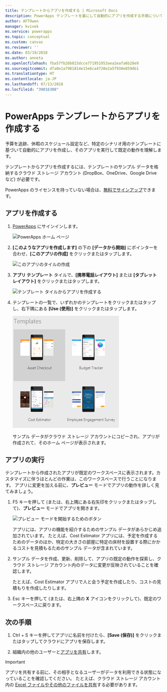 ```yaml
---
title: テンプレートからアプリを作成する | Microsoft Docs
description: PowerApps テンプレートを基にして自動的にアプリを作成する手順について説明します。
author: AFTOwen
manager: kvivek
ms.service: powerapps
ms.topic: conceptual
ms.custom: canvas
ms.reviewer: ''
ms.date: 03/19/2018
ms.author: anneta
ms.openlocfilehash: fba57fb26b023dcce771951953aea2eafa6b28e9
ms.sourcegitcommit: dfa0e1a7981814e15e6ca4720e2a5f930e859db1
ms.translationtype: HT
ms.contentlocale: ja-JP
ms.lasthandoff: 07/13/2018
ms.locfileid: "39016308"
---
```

# <a name="create-an-app-from-a-powerapps-template"></a>PowerApps テンプレートからアプリを作成する
予算を追跡、休暇のスケジュール設定など、特定のシナリオ用のテンプレートに基づいて自動的にアプリを作成し、そのアプリを実行して既定の動作を理解します。

テンプレートからアプリを作成するには、テンプレートのサンプル データを格納するクラウド ストレージ アカウント (DropBox、OneDrive、Google Drive など) が必要です。

PowerApps のライセンスを持っていない場合は、[無料でサインアップ](../signup-for-powerapps.md)できます。

## <a name="create-an-app"></a>アプリを作成する
1. [PowerApps](http://web.powerapps.com) にサインインします。

    ![PowerApps ホーム ページ](./media/get-started-test-drive/sign-in.png)

1. **[このようなアプリを作成します]** の下の **[データから開始]** にポインターを合わせ、**[このアプリの作成]** をクリックまたはタップします。

    ![このアプリのタイルの作成](./media/get-started-test-drive/make-this-app.png)

1. **アプリ テンプレート** タイルで、**[携帯電話レイアウト]** または **[タブレット レイアウト]** をクリックまたはタップします。

    ![テンプレート タイルからアプリを作成する](./media/get-started-test-drive/template-tile.png)

4. テンプレートの一覧で、いずれかのテンプレートをクリックまたはタップし、右下隅にある **[Use (使用)]** をクリックまたはタップします。

    ![PowerApps テンプレートを開く](./media/get-started-test-drive/open-template.png)

    サンプル データがクラウド ストレージ アカウントにコピーされ、アプリが作成されて、そのホーム ページが表示されます。

## <a name="run-the-app"></a>アプリの実行
テンプレートから作成されたアプリが既定のワークスペースに表示されます。カスタマイズに伴うほとんどの作業は、このワークスペースで行うことになります。 アプリに変更を加える前に、**プレビュー** モードでアプリの動作を詳しく見てみましょう。

1. F5 キーを押して (または、右上隅にある右矢印をクリックまたはタップして)、**プレビュー** モードでアプリを開きます。

    ![プレビュー モードを開始するためのボタン](./media/get-started-test-drive/open-preview.png)

    アプリには、アプリの機能を紹介するためのサンプル データがあらかじめ追加されています。 たとえば、Cost Estimator アプリには、予定を作成するためのデータのほか、特定の大きさの部屋に特定の床材を設置する際にかかるコストを見積もるためのサンプル データが含まれています。

4. サンプル データを作成、更新、削除して、アプリの既定の動作を探索し、クラウド ストレージ アカウント内のデータに変更が反映されていることを確認します。

    たとえば、Cost Estimator アプリで人と会う予定を作成したり、コストの見積もりを作成したりします。

5. Esc キーを押して (または、右上隅の **X** アイコンをクリックして)、既定のワークスペースに戻ります。

## <a name="next-steps"></a>次の手順
1. Ctrl + S キーを押してアプリに名前を付けたら、**[Save (保存)]** をクリックまたはタップしてクラウドにアプリを保存します。

1. 組織内の他のユーザーと[アプリを共有](share-app.md)します。

> [!IMPORTANT]
> アプリを共有する前に、その相手となるユーザーがデータを利用できる状態になっていることを確認してください。 たとえば、クラウド ストレージ アカウント内の [Excel ファイルやその他のファイルを共有](share-app-data.md)する必要があります。
